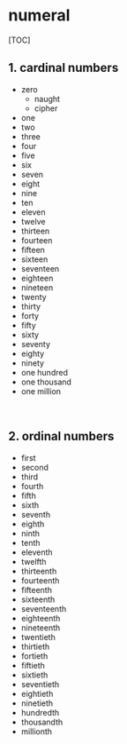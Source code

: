 # numeral

<style>
  h1 {
    counter-reset: h2
  }
  h2:before {
    counter-increment: h2;
    content: counter(h2) ". "
  }
</style>

[TOC]

## cardinal numbers

+ zero
  + naught
  + cipher
+ one
+ two
+ three
+ four
+ five
+ six
+ seven
+ eight
+ nine
+ ten
+ eleven
+ twelve
+ thirteen
+ fourteen
+ fifteen
+ sixteen
+ seventeen
+ eighteen
+ nineteen
+ twenty
+ thirty
+ forty
+ fifty
+ sixty
+ seventy
+ eighty
+ ninety
+ one hundred
+ one thousand
+ one million

<br>

## ordinal numbers

+ first
+ second
+ third
+ fourth
+ fifth
+ sixth
+ seventh
+ eighth
+ ninth
+ tenth
+ eleventh
+ twelfth
+ thirteenth
+ fourteenth
+ fifteenth
+ sixteenth
+ seventeenth
+ eighteenth
+ nineteenth
+ twentieth
+ thirtieth
+ fortieth
+ fiftieth
+ sixtieth
+ seventieth
+ eightieth
+ ninetieth
+ hundredth
+ thousandth
+ millionth

